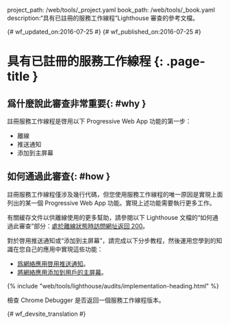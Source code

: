 project_path: /web/tools/_project.yaml
book_path: /web/tools/_book.yaml
description:“具有已註冊的服務工作線程”Lighthouse 審查的參考文檔。

{# wf_updated_on:2016-07-25 #}
{# wf_published_on:2016-07-25 #}

# 具有已註冊的服務工作線程 {: .page-title }

## 爲什麼說此審查非常重要{: #why }

註冊服務工作線程是啓用以下 Progressive Web App 功能的第一步：


* 離線
* 推送通知
* 添加到主屏幕

## 如何通過此審查{: #how }

註冊服務工作線程僅涉及幾行代碼，但您使用服務工作線程的唯一原因是實現上面列出的某一個 Progressive Web App 功能。實現上述功能需要執行更多工作。


有關緩存文件以供離線使用的更多幫助，請參閱以下 Lighthouse 文檔的“如何通過此審查”部分：[處於離線狀態時訪問網址返回 200](http-200-when-offline#how)。



對於啓用推送通知或“添加到主屏幕”，請完成以下分步教程，然後運用您學到的知識在您自己的應用中實現這些功能：



* [爲網絡應用啓用推送通知](https://codelabs.developers.google.com/codelabs/push-notifications)。
* [將網絡應用添加到用戶的主屏幕](https://codelabs.developers.google.com/codelabs/add-to-home-screen)。


{% include "web/tools/lighthouse/audits/implementation-heading.html" %}

檢查 Chrome Debugger 是否返回一個服務工作線程版本。


{# wf_devsite_translation #}
